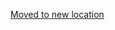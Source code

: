 [Moved to new location](https://github.com/DataTalksClub/machine-learning-zoomcamp/blob/master/06-trees/04-decision-tree-learning.md)